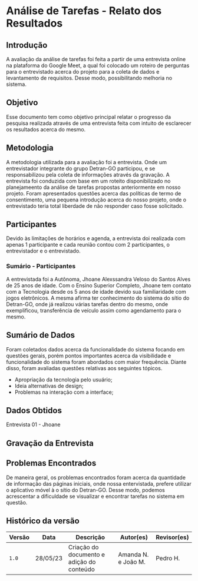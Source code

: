 # Análise de Tarefas - Relato dos Resultados

## Introdução

A avaliação da análise de tarefas foi feita a partir de uma entrevista online na plataforma do Google Meet, a qual foi colocado um roteiro de perguntas para o entrevistado acerca do projeto para a coleta de dados e levantamento de requisitos. Desse modo, possibilitando melhoria no sistema.

## Objetivo 

Esse documento tem como objetivo principal relatar o progresso da pesquisa realizada através de uma entrevista feita com intuito de esclarecer os resultados acerca do mesmo.

## Metodologia

A metodologia utilizada para a avaliação foi a entrevista. Onde um entrevistador integrante do grupo Detran-GO participou, e se responsabilizou pela coleta de informações através da gravação.
A entrevista foi conduzida com base em um roteito disponibilizado no planejameento da análise de tarefas propostas anteriormente em nosso projeto. Foram apresentados questões acerca das políticas de termo de consentimento, uma pequena introdução acerca do nosso projeto, onde o entrevistado teria total liberdade de não responder caso fosse solicitado.

## Participantes

Devido às limitações de horários e agenda, a entrevista doi realizada com apenas 1 participante e cada reunião contou com 2 participantes, o entrevistador e o entrevistado.

### Sumário - Participantes

A entrevistada foi a Autônoma, Jhoane Alexssandra Veloso do Santos Alves de 25 anos de idade. Com o Ensino Superior Completo, Jhoane tem contato com a Tecnologia desde os 5 anos de idade devido sua familiaridade com jogos eletrônicos. A mesma afirma ter conhecimento do sistema do sítio do Detran-GO, onde já realizou várias tarefas dentro do mesmo, onde exemplificou, transferência de veículo assim como agendamento para o mesmo.

## Sumário de Dados

Foram coletados dados acerca da funcionalidade do sistema focando em questões gerais, porém pontos importantes acerca da visibilidade e funcionalidade do sistema foram abordados com maior frequência. Diante disso, foram avaliadas questões relativas aos seguintes tópicos.

- Apropriação da tecnologia pelo usuário;
- Ideia alternativas de design;
- Problemas na interação com a interface;

## Dados Obtidos

Entrevista 01 - Jhoane 


## Gravação da Entrevista

## Problemas Encontrados

De maneira geral, os problemas encontrados foram acerca da quantidade de informação das páginas iniciais, onde nossa entervistada, prefere utilizar o aplicativo móvel à o sítio do Detran-GO. Desse modo, podemos acrescentar a dificuldade se visualizar e encontrar tarefas no sistema em questão.

## Histórico da versão
| Versão | Data     | Descrição                                 | Autor(es) | Revisor(es) |
| ------ | -------- | ----------------------------------------- | --------- | ----------- |
| `1.0`  | 28/05/23 | Criação do documento e adição do conteúdo | Amanda N. e João M. | Pedro H.   |